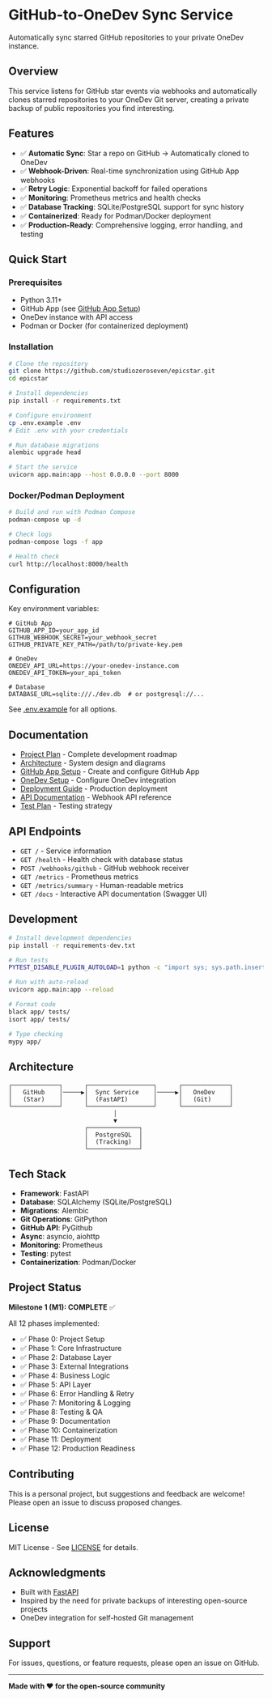 # GitHub-to-OneDev Sync Service

Automatically sync starred GitHub repositories to your private OneDev instance.

## Overview

This service listens for GitHub star events via webhooks and automatically clones starred repositories to your OneDev Git server, creating a private backup of public repositories you find interesting.

## Features

- ✅ **Automatic Sync**: Star a repo on GitHub → Automatically cloned to OneDev
- ✅ **Webhook-Driven**: Real-time synchronization using GitHub App webhooks
- ✅ **Retry Logic**: Exponential backoff for failed operations
- ✅ **Monitoring**: Prometheus metrics and health checks
- ✅ **Database Tracking**: SQLite/PostgreSQL support for sync history
- ✅ **Containerized**: Ready for Podman/Docker deployment
- ✅ **Production-Ready**: Comprehensive logging, error handling, and testing

## Quick Start

### Prerequisites

- Python 3.11+
- GitHub App (see [GitHub App Setup](docs/setup/github-app-setup.md))
- OneDev instance with API access
- Podman or Docker (for containerized deployment)

### Installation

```bash
# Clone the repository
git clone https://github.com/studiozeroseven/epicstar.git
cd epicstar

# Install dependencies
pip install -r requirements.txt

# Configure environment
cp .env.example .env
# Edit .env with your credentials

# Run database migrations
alembic upgrade head

# Start the service
uvicorn app.main:app --host 0.0.0.0 --port 8000
```

### Docker/Podman Deployment

```bash
# Build and run with Podman Compose
podman-compose up -d

# Check logs
podman-compose logs -f app

# Health check
curl http://localhost:8000/health
```

## Configuration

Key environment variables:

```env
# GitHub App
GITHUB_APP_ID=your_app_id
GITHUB_WEBHOOK_SECRET=your_webhook_secret
GITHUB_PRIVATE_KEY_PATH=/path/to/private-key.pem

# OneDev
ONEDEV_API_URL=https://your-onedev-instance.com
ONEDEV_API_TOKEN=your_api_token

# Database
DATABASE_URL=sqlite:///./dev.db  # or postgresql://...
```

See [.env.example](.env.example) for all options.

## Documentation

- [Project Plan](docs/project-plan.md) - Complete development roadmap
- [Architecture](docs/architecture.md) - System design and diagrams
- [GitHub App Setup](docs/setup/github-app-setup.md) - Create and configure GitHub App
- [OneDev Setup](docs/setup/onedev-setup.md) - Configure OneDev integration
- [Deployment Guide](docs/deployment/podman-deployment.md) - Production deployment
- [API Documentation](docs/api/webhook-api.md) - Webhook API reference
- [Test Plan](docs/testing/test-plan.md) - Testing strategy

## API Endpoints

- `GET /` - Service information
- `GET /health` - Health check with database status
- `POST /webhooks/github` - GitHub webhook receiver
- `GET /metrics` - Prometheus metrics
- `GET /metrics/summary` - Human-readable metrics
- `GET /docs` - Interactive API documentation (Swagger UI)

## Development

```bash
# Install development dependencies
pip install -r requirements-dev.txt

# Run tests
PYTEST_DISABLE_PLUGIN_AUTOLOAD=1 python -c "import sys; sys.path.insert(0, '.'); import pytest; pytest.main(['tests/', '-v'])"

# Run with auto-reload
uvicorn app.main:app --reload

# Format code
black app/ tests/
isort app/ tests/

# Type checking
mypy app/
```

## Architecture

```
┌─────────────┐      ┌──────────────────┐      ┌─────────────┐
│   GitHub    │─────▶│  Sync Service    │─────▶│   OneDev    │
│   (Star)    │      │  (FastAPI)       │      │   (Git)     │
└─────────────┘      └──────────────────┘      └─────────────┘
                             │
                             ▼
                     ┌──────────────┐
                     │  PostgreSQL  │
                     │  (Tracking)  │
                     └──────────────┘
```

## Tech Stack

- **Framework**: FastAPI
- **Database**: SQLAlchemy (SQLite/PostgreSQL)
- **Migrations**: Alembic
- **Git Operations**: GitPython
- **GitHub API**: PyGithub
- **Async**: asyncio, aiohttp
- **Monitoring**: Prometheus
- **Testing**: pytest
- **Containerization**: Podman/Docker

## Project Status

**Milestone 1 (M1): COMPLETE** ✅

All 12 phases implemented:
- ✅ Phase 0: Project Setup
- ✅ Phase 1: Core Infrastructure
- ✅ Phase 2: Database Layer
- ✅ Phase 3: External Integrations
- ✅ Phase 4: Business Logic
- ✅ Phase 5: API Layer
- ✅ Phase 6: Error Handling & Retry
- ✅ Phase 7: Monitoring & Logging
- ✅ Phase 8: Testing & QA
- ✅ Phase 9: Documentation
- ✅ Phase 10: Containerization
- ✅ Phase 11: Deployment
- ✅ Phase 12: Production Readiness

## Contributing

This is a personal project, but suggestions and feedback are welcome! Please open an issue to discuss proposed changes.

## License

MIT License - See [LICENSE](LICENSE) for details.

## Acknowledgments

- Built with [FastAPI](https://fastapi.tiangolo.com/)
- Inspired by the need for private backups of interesting open-source projects
- OneDev integration for self-hosted Git management

## Support

For issues, questions, or feature requests, please open an issue on GitHub.

---

**Made with ❤️ for the open-source community**

